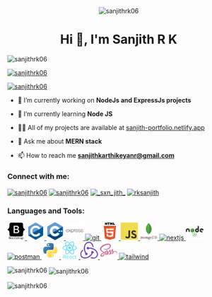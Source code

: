 <p align="center"> <img src="[https://komarev.com/ghpvc/?username=sanjithrk06&label=Profile%20views&color=0e75b6&style=flat](https://www.linkedin.com/in/sanjithrk06/overlay/background-image/)" alt="sanjithrk06" /> </p>
<h1 align="center">Hi 👋, I'm Sanjith R K</h1>
<p align="left"> <img src="https://komarev.com/ghpvc/?username=sanjithrk06&label=Profile%20views&color=0e75b6&style=flat" alt="sanjithrk06" /> </p>

<p align="left"> <a href="https://github.com/ryo-ma/github-profile-trophy"><img src="https://github-profile-trophy.vercel.app/?username=sanjithrk06" alt="sanjithrk06" /></a> </p>

<p align="left"> <a href="https://twitter.com/sanjithrk06" target="blank"><img src="https://img.shields.io/twitter/follow/sanjithrk06?logo=twitter&style=for-the-badge" alt="sanjithrk06" /></a> </p>

- 🔭 I’m currently working on **NodeJs and ExpressJs projects**

- 🌱 I’m currently learning **Node JS**

- 👨‍💻 All of my projects are available at [sanjith-portfolio.netlify.app](sanjith-portfolio.netlify.app)

- 💬 Ask me about **MERN stack**

- 📫 How to reach me **sanjithkarthikeyanr@gmail.com**

<h3 align="left">Connect with me:</h3>
<p align="left">
<a href="https://twitter.com/sanjithrk06" target="blank"><img align="center" src="https://raw.githubusercontent.com/rahuldkjain/github-profile-readme-generator/master/src/images/icons/Social/twitter.svg" alt="sanjithrk06" height="30" width="40" /></a>
<a href="https://linkedin.com/in/sanjithrk06" target="blank"><img align="center" src="https://raw.githubusercontent.com/rahuldkjain/github-profile-readme-generator/master/src/images/icons/Social/linked-in-alt.svg" alt="sanjithrk06" height="30" width="40" /></a>
<a href="https://instagram.com/_sxn_jith_" target="blank"><img align="center" src="https://raw.githubusercontent.com/rahuldkjain/github-profile-readme-generator/master/src/images/icons/Social/instagram.svg" alt="_sxn_jith_" height="30" width="40" /></a>
<a href="https://www.leetcode.com/rksanjith" target="blank"><img align="center" src="https://raw.githubusercontent.com/rahuldkjain/github-profile-readme-generator/master/src/images/icons/Social/leet-code.svg" alt="rksanjith" height="30" width="40" /></a>
</p>

<h3 align="left">Languages and Tools:</h3>
<p align="left"> <a href="https://getbootstrap.com" target="_blank" rel="noreferrer"> <img src="https://raw.githubusercontent.com/devicons/devicon/master/icons/bootstrap/bootstrap-plain-wordmark.svg" alt="bootstrap" width="40" height="40"/> </a> <a href="https://www.cprogramming.com/" target="_blank" rel="noreferrer"> <img src="https://raw.githubusercontent.com/devicons/devicon/master/icons/c/c-original.svg" alt="c" width="40" height="40"/> </a> <a href="https://www.w3schools.com/cpp/" target="_blank" rel="noreferrer"> <img src="https://raw.githubusercontent.com/devicons/devicon/master/icons/cplusplus/cplusplus-original.svg" alt="cplusplus" width="40" height="40"/> </a> <a href="https://expressjs.com" target="_blank" rel="noreferrer"> <img src="https://raw.githubusercontent.com/devicons/devicon/master/icons/express/express-original-wordmark.svg" alt="express" width="40" height="40"/> </a> <a href="https://git-scm.com/" target="_blank" rel="noreferrer"> <img src="https://www.vectorlogo.zone/logos/git-scm/git-scm-icon.svg" alt="git" width="40" height="40"/> </a> <a href="https://www.w3.org/html/" target="_blank" rel="noreferrer"> <img src="https://raw.githubusercontent.com/devicons/devicon/master/icons/html5/html5-original-wordmark.svg" alt="html5" width="40" height="40"/> </a> <a href="https://developer.mozilla.org/en-US/docs/Web/JavaScript" target="_blank" rel="noreferrer"> <img src="https://raw.githubusercontent.com/devicons/devicon/master/icons/javascript/javascript-original.svg" alt="javascript" width="40" height="40"/> </a> <a href="https://www.mongodb.com/" target="_blank" rel="noreferrer"> <img src="https://raw.githubusercontent.com/devicons/devicon/master/icons/mongodb/mongodb-original-wordmark.svg" alt="mongodb" width="40" height="40"/> </a> <a href="https://nextjs.org/" target="_blank" rel="noreferrer"> <img src="https://cdn.worldvectorlogo.com/logos/nextjs-2.svg" alt="nextjs" width="40" height="40"/> </a> <a href="https://nodejs.org" target="_blank" rel="noreferrer"> <img src="https://raw.githubusercontent.com/devicons/devicon/master/icons/nodejs/nodejs-original-wordmark.svg" alt="nodejs" width="40" height="40"/> </a> <a href="https://postman.com" target="_blank" rel="noreferrer"> <img src="https://www.vectorlogo.zone/logos/getpostman/getpostman-icon.svg" alt="postman" width="40" height="40"/> </a> <a href="https://www.python.org" target="_blank" rel="noreferrer"> <img src="https://raw.githubusercontent.com/devicons/devicon/master/icons/python/python-original.svg" alt="python" width="40" height="40"/> </a> <a href="https://reactjs.org/" target="_blank" rel="noreferrer"> <img src="https://raw.githubusercontent.com/devicons/devicon/master/icons/react/react-original-wordmark.svg" alt="react" width="40" height="40"/> </a> <a href="https://redux.js.org" target="_blank" rel="noreferrer"> <img src="https://raw.githubusercontent.com/devicons/devicon/master/icons/redux/redux-original.svg" alt="redux" width="40" height="40"/> </a> <a href="https://sass-lang.com" target="_blank" rel="noreferrer"> <img src="https://raw.githubusercontent.com/devicons/devicon/master/icons/sass/sass-original.svg" alt="sass" width="40" height="40"/> </a> <a href="https://tailwindcss.com/" target="_blank" rel="noreferrer"> <img src="https://www.vectorlogo.zone/logos/tailwindcss/tailwindcss-icon.svg" alt="tailwind" width="40" height="40"/> </a> </p>

<p><img align="left" src="https://github-readme-stats.vercel.app/api/top-langs?username=sanjithrk06&show_icons=true&locale=en&layout=compact" alt="sanjithrk06" /></p>

<p>&nbsp;<img align="center" src="https://github-readme-stats.vercel.app/api?username=sanjithrk06&show_icons=true&locale=en" alt="sanjithrk06" /></p>

<p><img align="center" src="https://github-readme-streak-stats.herokuapp.com/?user=sanjithrk06&" alt="sanjithrk06" /></p>

